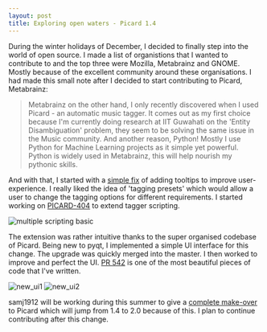 ```yaml
---
layout: post
title: Exploring open waters - Picard 1.4
---
```


During the winter holidays of December, I decided to finally step into the world of open source. I made a list of organistions that I wanted
to contribute to and the top three were Mozilla, Metabrainz and GNOME. Mostly because of the excellent community around these organisations. I had made this small note after I decided to start contributing to Picard, Metabrainz:

> Metabrainz on the other hand, I only recently discovered when I used Picard - an automatic music tagger. It comes out as my first choice because I'm currently doing research at IIT Guwahati on the 'Entity Disambiguation' problem, they seem to be solving the same issue in the Music community. And another reason, Python! Mostly I use Python for Machine Learning projects as it simple yet powerful. Python is widely used in Metabrainz, this will help nourish my pythonic skills.

And with that, I started with a [simple fix](https://github.com/metabrainz/picard/pull/498) of adding tooltips to improve user-experience.
I really liked the idea of 'tagging presets' which would allow a user to change the tagging options for different requirements. I started working on [PICARD-404](https://tickets.metabrainz.org/browse/PICARD-404) to extend tagger scripting.

![multiple scripting basic](https://cloud.githubusercontent.com/assets/13236096/21474177/b18abad2-cb41-11e6-9a78-b4aa39a088e4.png)

The extension was rather intuitive thanks to the super organised codebase of Picard. Being new to pyqt, I implemented a simple UI interface for this change. The upgrade was quickly merged into the master. I then worked to improve and perfect the UI. [PR 542](https://github.com/metabrainz/picard/pull/542/files) is one of the most beautiful pieces of code that I've written. 

![new_ui1](https://cloud.githubusercontent.com/assets/13236096/21843952/ccb76bba-d812-11e6-862a-e715f9c882fb.png)
![new_ui2](https://cloud.githubusercontent.com/assets/13236096/21843951/ccb33a5e-d812-11e6-8dca-fa088d2282fd.png)

samj1912 will be working during this summer to give a [complete make-over](https://community.metabrainz.org/t/gsoc-2017-picard-v2-0/227579) to Picard which will jump from 1.4 to 2.0 because of this. I plan to continue contributing after this change. 